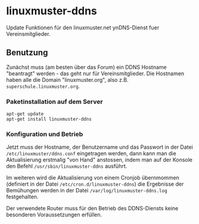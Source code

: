 # linuxmuster-ddns

Update Funktionen für den linuxmuster.net ynDNS-Dienst fuer Vereinsmitglieder.

## Benutzung

Zunächst muss (am besten über das Forum) ein DDNS Hostname "beantragt" werden - das geht nur für Vereinsmitglieder. Die Hostnamen haben alle die Domain "linuxmuster.org", also z.B. ``superschule.linuxmuster.org``.

### Paketinstallation auf dem Server

```
apt-get update
apt-get install linuxmuster-ddns
```

### Konfiguration und Betrieb

Jetzt muss der Hostname, der Benutzername und das Passwort in der Datei ``/etc/linuxmuster/ddns.conf`` eingetragen werden, dann kann man die Aktualisierung erstmalig "von Hand" anstossen, indem man auf der Konsole den Befehl ``/usr/sbin/linuxmuster-ddns`` ausführt.

Im weiteren wird die Aktualisierung von einem Cronjob übernmommen (definiert in der Datei ``/etc/cron.d/linuxmuster-ddns``) die Ergebnisse der Bemühungen werden in der Datei ``/var/log/linuxmuster-ddns.log`` festgehalten.

Der verwendete Router muss für den Betrieb des DDNS-Diensts keine besonderen Voraussetzungen erfüllen.






